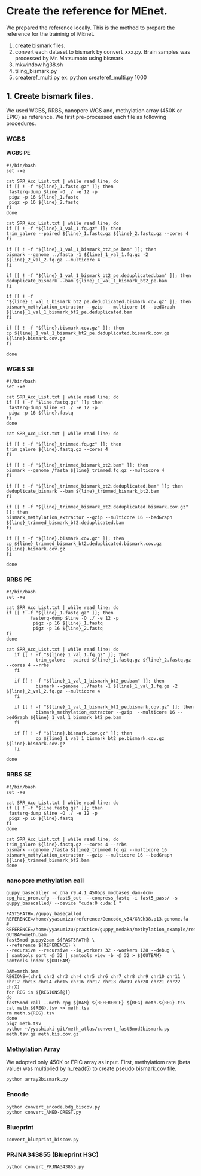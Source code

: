 # Create the reference for MEnet.

We prepared the reference locally. This is the method to prepare the reference for the traininig of MEnet.

1. create bismark files.
2. convert each dataset to bismark by convert_xxx.py. Brain samples was processed by Mr. Matsumoto using bismark.
3. mkwindow.hg38.sh
4. tiling_bismark.py
5. createref_multi.py ex. python createref_multi.py 1000

## 1. Create bismark files.

We used WGBS, RRBS, nanopore WGS and, methylation array (450K or EPIC) as reference. We first pre-processed each file as following procedures.

### WGBS

#### WGBS PE

```
#!/bin/bash
set -xe

cat SRR_Acc_List.txt | while read line; do
if [[ ! -f "${line}_1.fastq.gz" ]]; then
 fasterq-dump $line -O ./ -e 12 -p
 pigz -p 16 ${line}_1.fastq
 pigz -p 16 ${line}_2.fastq
fi
done

cat SRR_Acc_List.txt | while read line; do
if [[ ! -f "${line}_1_val_1.fq.gz" ]]; then
trim_galore --paired ${line}_1.fastq.gz ${line}_2.fastq.gz --cores 4
fi

if [[ ! -f "${line}_1_val_1_bismark_bt2_pe.bam" ]]; then
bismark --genome ../fasta -1 ${line}_1_val_1.fq.gz -2 ${line}_2_val_2.fq.gz --multicore 4
fi

if [[ ! -f "${line}_1_val_1_bismark_bt2_pe.deduplicated.bam" ]]; then
deduplicate_bismark --bam ${line}_1_val_1_bismark_bt2_pe.bam
fi

if [[ ! -f "${line}_1_val_1_bismark_bt2_pe.deduplicated.bismark.cov.gz" ]]; then
bismark_methylation_extractor --gzip  --multicore 16 --bedGraph ${line}_1_val_1_bismark_bt2_pe.deduplicated.bam
fi

if [[ ! -f "${line}.bismark.cov.gz" ]]; then
cp ${line}_1_val_1_bismark_bt2_pe.deduplicated.bismark.cov.gz ${line}.bismark.cov.gz
fi

done
```

### WGBS SE

```
#!/bin/bash
set -xe

cat SRR_Acc_List.txt | while read line; do
if [[ ! -f "$line.fastq.gz" ]]; then
 fasterq-dump $line -O ./ -e 12 -p
 pigz -p 16 ${line}.fastq
fi
done

cat SRR_Acc_List.txt | while read line; do

if [[ ! -f "${line}_trimmed.fq.gz" ]]; then
trim_galore ${line}.fastq.gz --cores 4
fi

if [[ ! -f "${line}_trimmed_bismark_bt2.bam" ]]; then
bismark --genome /fasta ${line}_trimmed.fq.gz --multicore 4
fi

if [[ ! -f "${line}_trimmed_bismark_bt2.deduplicated.bam" ]]; then
deduplicate_bismark --bam ${line}_trimmed_bismark_bt2.bam
fi

if [[ ! -f "${line}_trimmed_bismark_bt2.deduplicated.bismark.cov.gz" ]]; then
bismark_methylation_extractor --gzip --multicore 16 --bedGraph ${line}_trimmed_bismark_bt2.deduplicated.bam
fi

if [[ ! -f "${line}.bismark.cov.gz" ]]; then
cp ${line}_trimmed_bismark_bt2.deduplicated.bismark.cov.gz ${line}.bismark.cov.gz
fi

done
```

### RRBS PE

```
#!/bin/bash
set -xe

cat SRR_Acc_List.txt | while read line; do
if [[ ! -f "${line}_1.fastq.gz" ]]; then
         fasterq-dump $line -O ./ -e 12 -p
          pigz -p 16 ${line}_1.fastq
          pigz -p 16 ${line}_2.fastq
fi
done

cat SRR_Acc_List.txt | while read line; do
   if [[ ! -f "${line}_1_val_1.fq.gz" ]]; then
           trim_galore --paired ${line}_1.fastq.gz ${line}_2.fastq.gz --cores 4 --rrbs
   fi

   if [[ ! -f "${line}_1_val_1_bismark_bt2_pe.bam" ]]; then
           bismark --genome ../fasta -1 ${line}_1_val_1.fq.gz -2 ${line}_2_val_2.fq.gz --multicore 4
   fi

   if [[ ! -f "${line}_1_val_1_bismark_bt2_pe.bismark.cov.gz" ]]; then
           bismark_methylation_extractor --gzip  --multicore 16 --bedGraph ${line}_1_val_1_bismark_bt2_pe.bam
   fi

   if [[ ! -f "${line}.bismark.cov.gz" ]]; then
           cp ${line}_1_val_1_bismark_bt2_pe.bismark.cov.gz ${line}.bismark.cov.gz
   fi

done
```

### RRBS SE

```
#!/bin/bash
set -xe

cat SRR_Acc_List.txt | while read line; do
if [[ ! -f "$line.fastq.gz" ]]; then
 fasterq-dump $line -O ./ -e 12 -p
 pigz -p 16 ${line}.fastq
fi
done

cat SRR_Acc_List.txt | while read line; do
trim_galore ${line}.fastq.gz --cores 4 --rrbs
bismark --genome /fasta ${line}_trimmed.fq.gz --multicore 16
bismark_methylation_extractor --gzip --multicore 16 --bedGraph ${line}_trimmed_bismark_bt2.bam
done
```

### nanopore methylation call

```
guppy_basecaller -c dna_r9.4.1_450bps_modbases_dam-dcm-cpg_hac_prom.cfg --fast5_out  --compress_fastq -i fast5_pass/ -s guppy_basecalled/ --device "cuda:0 cuda:1 "

FAST5PATH=./guppy_basecalled
REFERENCE=/home/yyasumizu/reference/Gencode_v34/GRCh38.p13.genome.fa
# REFERENCE=/home/yyasumizu/practice/guppy_medaka/methylation_example/reference.fasta
OUTBAM=meth.bam
fast5mod guppy2sam ${FAST5PATH} \
--reference ${REFERENCE} \
--recursive --recursive --io_workers 32 --workers 128 --debug \
| samtools sort -@ 32 | samtools view -b -@ 32 > ${OUTBAM}
samtools index ${OUTBAM}

BAM=meth.bam
REGIONS=(chr1 chr2 chr3 chr4 chr5 chr6 chr7 chr8 chr9 chr10 chr11 \
chr12 chr13 chr14 chr15 chr16 chr17 chr18 chr19 chr20 chr21 chr22 chrX)
for REG in ${REGIONS[@]}
do
fast5mod call --meth cpg ${BAM} ${REFERENCE} ${REG} meth.${REG}.tsv
cat meth.${REG}.tsv >> meth.tsv
rm meth.${REG}.tsv
done
pigz meth.tsv
python ~/yyoshiaki-git/meth_atlas/convert_fast5mod2bismark.py meth.tsv.gz meth.bis.cov.gz
```

### Methylation Array

We adopted only 450K or EPIC array as input. First, methylatiom rate (beta value) was multiplied by n_read(5) to create pseudo bismark.cov file.

```
python array2bismark.py
```

### Encode

```
python convert_encode.bdg_biscov.py
python convert_AMED-CREST.py
```

### Blueprint

```
convert_blueprint_biscov.py
```

### PRJNA343855 (Blueprint HSC)

```
python convert_PRJNA343855.py
````
